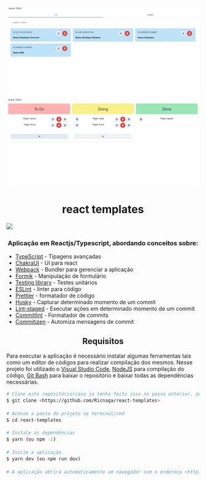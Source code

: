 <div align="center">
<img src="./cover.jpg" />
<img src="./todo.jpg" />
</div>

<div align="center">

# react templates

</div>

<img src="https://img.shields.io/github/license/Ricnaga/react-templates?style=for-the-badge"/>

### <div align="center"> Aplicação em Reactjs/Typescript, abordando conceitos sobre: </div>

- [TypeScript](https://www.typescriptlang.org/) - Tipagens avançadas
- [ChakraUI](https://chakra-ui.com/) - UI para react
- [Webpack](https://webpack.js.org/) - Bundler para gerenciar a aplicação
- [Formik](https://formik.org/docs/overview/) - Manipulação de formulário
- [Testing library](https://testing-library.com/) - Testes unitários
- [ESLint](https://eslint.org/) - linter para código
- [Prettier](https://prettier.io/) - formatador de código
- [Husky](https://typicode.github.io/husky/#/) - Capturar determinado momento de um commit
- [Lint-staged](https://github.com/okonet/lint-staged) - Executar ações em determinado momento de um commit
- [Commitlint](https://commitlint.js.org/#/) - Formatador de commits
- [Commitizen](https://github.com/commitizen/cz-cli) - Automiza mensagens de commit

## <div align="center">Requisitos</div>

Para executar a aplicação é necessário instalar algumas ferramentas tais como um editor de códigos para realizar compilação dos mesmos. Nesse projeto foi utilizado o [Visual Studio Code](https://code.visualstudio.com/), [NodeJS](https://nodejs.org/en/) para compilação do código, [Git Bash](https://gitforwindows.org/) para baixar o repositório e baixar todas as dependências necessárias.

```bash
# Clone este repositório(caso ja tenha feito isso no passo anterior, pule para o próximo comando)
$ git clone <https://github.com/Ricnaga/react-templates>

# Acesse a pasta do projeto no terminal/cmd
$ cd react-templates

# Instale as dependências
$ yarn (ou npm -i)

# Inicie a aplicação 
$ yarn dev (ou npm run dev)

# A aplicação abrirá automaticamente um navegador com o endereço <http://localhost:3000>

```
